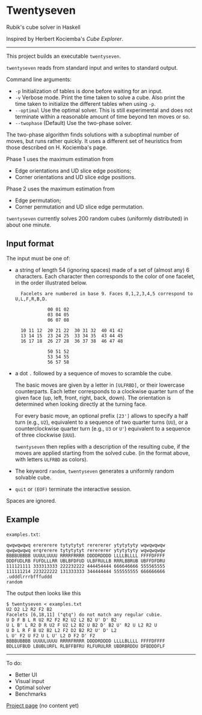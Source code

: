 Twentyseven
===========

Rubik's cube solver in Haskell

Inspired by Herbert Kociemba's *Cube Explorer*.

---

This project builds an executable `twentyseven`.

`twentyseven` reads from standard input and writes to standard output.

Command line arguments:

- `-p` Initialization of tables is done before waiting for an input.
- `-v` Verbose mode. Print the time taken to solve a cube. Also print
the time taken to initialize the different tables when using `-p`.
- `--optimal` Use the optimal solver. This is still experimental and does
not terminate within a reasonable amount of time beyond ten moves or so.
- `--twophase` (Default) Use the two-phase solver.

The two-phase algorithm finds solutions with a suboptimal number of moves,
but runs rather quickly. It uses a different set of heuristics from those
described on H. Kociemba's page.

Phase 1 uses the maximum estimation from

- Edge orientations and UD slice edge positions;
- Corner orientations and UD slice edge positions.

Phase 2 uses the maximum estimation from

- Edge permutation;
- Corner permutation and UD slice edge permutation.

`twentyseven` currently solves 200 random cubes (uniformly distributed)
in about one minute.

Input format
------------

The input must be one of:

- a string of length 54 (ignoring spaces) made of a set of (almost any) 6 characters.
  Each character then corresponds to the color of one facelet,
  in the order illustrated below.

        Facelets are numbered in base 9. Faces 0,1,2,3,4,5 correspond to U,L,F,R,B,D.
    
                  00 01 02
                  03 04 05
                  06 07 08
              
        10 11 12  20 21 22  30 31 32  40 41 42
        13 14 15  23 24 25  33 34 35  43 44 45
        16 17 18  26 27 28  36 37 38  46 47 48
    
                  50 51 52
                  53 54 55
                  56 57 58

- a dot `.` followed by a sequence of moves to scramble the cube.

  The basic moves are given by a letter in `[ULFRBD]`,
  or their lowercase counterparts.
  Each letter corresponds to a clockwise quarter turn of the given face
  (up, left, front, right, back, down).
  The orientation is determined when looking directly at the turning face.

  For every basic move, an optional prefix `[23']` allows to specify
  a half turn (e.g., `U2`),
  equivalent to a sequence of two quarter turns (`UU`),
  or a counterclockwise quarter turn (e.g., `U3` or `U'`)
  equivalent to a sequence of three clockwise (`UUU`).

  `twentyseven` then replies with a description of the resulting cube,
  if the moves are applied starting from the solved cube.
  (in the format above, with letters `ULFRBD` as colors).

- The keyword `random`, `twentyseven` generates a uniformly random solvable
cube.

- `quit` or `(EOF)` terminate the interactive session.

Spaces are ignored.

Example
-------

`examples.txt`:


    qwqwqwqwq erererere tytytytyt rerererer ytytytyty wqwqwqwqw
    qwqwqwqwq erqrerere tytytytyt rerererer ytytytyty wqwqwqwqw
    BBBBUBBBB UUUULUUUU RRRRFRRRR DDDDRDDDD LLLLBLLLL FFFFDFFFF
    DDDFUDLRB FUFDLLLRR UBLBFDFUD ULBFRULLB RRRLBBRUB UBFFDFDRU
    111121111 333313333 222232222 444454444 666646666 555565555
    111111214 223222222 131333333 344444444 555555555 666666666
    .udddlrrrbfffuddd
    random

The output then looks like this

    $ twentyseven < examples.txt
    U2 D2 L2 R2 F2 B2
    Facelets [6,18,11] ("qtq") do not match any regular cubie.
    U D F B L R U2 R2 F2 R2 U2 L2 B2 U' D' B2
    U L B' L R2 D R U2 F U2 L2 B2 U B2 D' B2 U' R2 U L2 R2 U
    U D L R F B U2 B2 L2 F2 D2 B2 R2 U' D' L2
    L U' F2 U F2 U L U' L2 D F2 D' F2
    BBBBUBBBB UUUULUUUU RRRRFRRRR DDDDRDDDD LLLLBLLLL FFFFDFFFF
    BDLLUFBUD LBUBLURFL RLBFFBFRU RLFURULRR UBDRBRDDU DFBDDDFLF

---

To do:
- Better UI
- Visual input
- Optimal solver
- Benchmarks

[Project page](https://lysxia.github.io/twentyseven) (no content yet)
